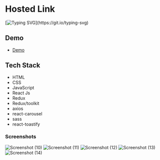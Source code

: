 # Hosted Link
[![Typing SVG](https://readme-typing-svg.demolab.com?font=Fira+Code&pause=1000&color=F7701A&random=false&width=435&lines=Hi!+Guys++%F0%9F%91%8B;This+is+E+Commerce+Project.)](https://git.io/typing-svg)


## Demo

- [Demo](https://priyojeet-e-commerce.netlify.app/)

## Tech Stack

- HTML
- CSS
- JavaScript
- React Js
- Redux
- Redux/toolkit
- axios
- react-carousel
- sass
- react-toastify

### Screenshots
![Screenshot (10)](https://github.com/PriyajitMaity/projects/assets/134254753/ce2272a7-3d2d-4382-a241-6dacde0c2618)
![Screenshot (11)](https://github.com/PriyajitMaity/projects/assets/134254753/41492406-a0d7-4a23-872d-354cb07c5a5a)
![Screenshot (12)](https://github.com/PriyajitMaity/projects/assets/134254753/c52cfcb0-b26c-41df-bc07-eaf4f51acb36)
![Screenshot (13)](https://github.com/PriyajitMaity/projects/assets/134254753/55e5c358-d988-44b8-83d0-3097fa15dde6)
![Screenshot (14)](https://github.com/PriyajitMaity/projects/assets/134254753/213b9f88-e827-425b-8b9a-ceaa131bc651)


